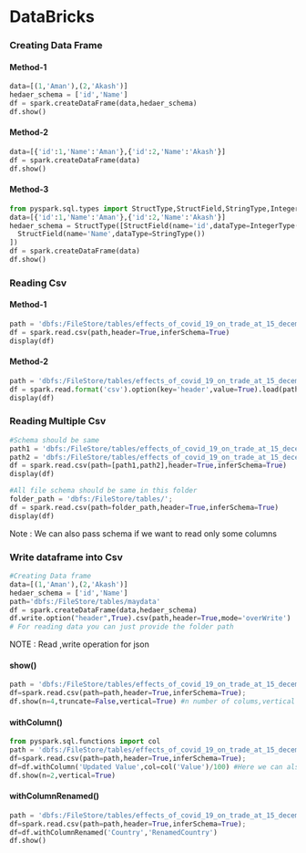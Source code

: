 # DataBricks

### Creating Data Frame

#### Method-1
``` python
data=[(1,'Aman'),(2,'Akash')]
hedaer_schema = ['id','Name']
df = spark.createDataFrame(data,hedaer_schema)
df.show()
```

#### Method-2
``` python
data=[{'id':1,'Name':'Aman'},{'id':2,'Name':'Akash'}]
df = spark.createDataFrame(data)
df.show()
```

#### Method-3
``` python
from pyspark.sql.types import StructType,StructField,StringType,IntegerType
data=[{'id':1,'Name':'Aman'},{'id':2,'Name':'Akash'}]
hedaer_schema = StructType([StructField(name='id',dataType=IntegerType()),
  StructField(name='Name',dataType=StringType())
])
df = spark.createDataFrame(data)
df.show()
```

### Reading Csv

#### Method-1
```python
path = 'dbfs:/FileStore/tables/effects_of_covid_19_on_trade_at_15_december_2021_provisional.csv';
df = spark.read.csv(path,header=True,inferSchema=True)
display(df)
```

#### Method-2
```python
path = 'dbfs:/FileStore/tables/effects_of_covid_19_on_trade_at_15_december_2021_provisional.csv';
df = spark.read.format('csv').option(key='header',value=True).load(path)
display(df)
```

### Reading Multiple Csv
```python
#Schema should be same
path1 = 'dbfs:/FileStore/tables/effects_of_covid_19_on_trade_at_15_december_2021_provisional.csv';
path2 = 'dbfs:/FileStore/tables/effects_of_covid_19_on_trade_at_15_december_2021_provisional.csv';
df = spark.read.csv(path=[path1,path2],header=True,inferSchema=True)
display(df)

#All file schema should be same in this folder
folder_path = 'dbfs:/FileStore/tables/';
df = spark.read.csv(path=folder_path,header=True,inferSchema=True)
display(df)
```
Note : We can also pass schema if we want to read only some columns

### Write dataframe into Csv
```python
#Creating Data frame
data=[(1,'Aman'),(2,'Akash')]
hedaer_schema = ['id','Name']
path='dbfs:/FileStore/tables/maydata'
df = spark.createDataFrame(data,hedaer_schema)
df.write.option("header",True).csv(path,header=True,mode='overWrite')
# For reading data you can just provide the folder path
```

NOTE : Read ,write operation for json 

#### show()
```python
path = 'dbfs:/FileStore/tables/effects_of_covid_19_on_trade_at_15_december_2021_provisional.csv';
df=spark.read.csv(path=path,header=True,inferSchema=True);
df.show(n=4,truncate=False,vertical=True) #n number of colums,vertical direction of data to show
```

#### withColumn()
```python
from pyspark.sql.functions import col
path = 'dbfs:/FileStore/tables/effects_of_covid_19_on_trade_at_15_december_2021_provisional.csv';
df=spark.read.csv(path=path,header=True,inferSchema=True);
df=df.withColumn('Updated Value',col=col('Value')/100) #Here we can also cast the value .cast('Integer')
df.show(n=2,vertical=True)
```

#### withColumnRenamed()
```python
path = 'dbfs:/FileStore/tables/effects_of_covid_19_on_trade_at_15_december_2021_provisional.csv';
df=spark.read.csv(path=path,header=True,inferSchema=True);
df=df.withColumnRenamed('Country','RenamedCountry')
df.show()
```

